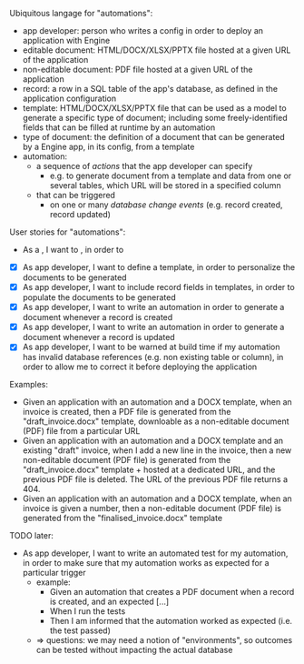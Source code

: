 Ubiquitous langage for "automations":

- app developer: person who writes a config in order to deploy an application with Engine
- editable document: HTML/DOCX/XLSX/PPTX file hosted at a given URL of the application
- non-editable document: PDF file hosted at a given URL of the application
- record: a row in a SQL table of the app's database, as defined in the application configuration
- template: HTML/DOCX/XLSX/PPTX file that can be used as a model to generate a specific type of document; including some freely-identified fields that can be filled at runtime by an automation
- type of document: the definition of a document that can be generated by a Engine app, in its config, from a template
- automation:
  - a sequence of _actions_ that the app developer can specify
    - e.g. to generate document from a template and data from one or several tables, which URL will be stored in a specified column
  - that can be triggered
    - on one or many _database change events_ (e.g. record created, record updated)

User stories for "automations":

- As a <persona>, I want to <action>, in order to <goal>
- [x] As app developer, I want to define a template, in order to personalize the documents to be generated
- [x] As app developer, I want to include record fields in templates, in order to populate the documents to be generated
- [x] As app developer, I want to write an automation in order to generate a document whenever a record is created
- [x] As app developer, I want to write an automation in order to generate a document whenever a record is updated
- [x] As app developer, I want to be warned at build time if my automation has invalid database references (e.g. non existing table or column), in order to allow me to correct it before deploying the application

Examples:

- Given an application with an automation and a DOCX template, when an invoice is created, then a PDF file is generated from the "draft_invoice.docx" template, downloable as a non-editable document (PDF) file from a particular URL
- Given an application with an automation and a DOCX template and an existing "draft" invoice, when I add a new line in the invoice, then a new non-editable document (PDF file) is generated from the "draft_invoice.docx" template + hosted at a dedicated URL, and the previous PDF file is deleted. The URL of the previous PDF file returns a 404.
- Given an application with an automation and a DOCX template, when an invoice is given a number, then a non-editable document (PDF file) is generated from the "finalised_invoice.docx" template

TODO later:

- As app developer, I want to write an automated test for my automation, in order to make sure that my automation works as expected for a particular trigger
  - example:
    - Given an automation that creates a PDF document when a record is created, and an expected [...]
    - When I run the tests
    - Then I am informed that the automation worked as expected (i.e. the test passed)
  - => questions: we may need a notion of "environments", so outcomes can be tested without impacting the actual database
